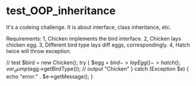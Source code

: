 # test_OOP_inheritance

It's a codeing challenge. It is about interface, class inheritance, etc.

Requirements: 
1, Chicken implements the bird interface.
2, Chicken lays chicken egg.
3, Different bird type lays diff eggs, correspondingly.
4, Hatch twice will throw exception.

// test
$bird = new Chicken();
try {
    $egg = $bird->layEgg()->hatch();
    var_dump($egg->getBirdType()); // output "Chicken"
} catch (Exception $e) {
    echo "error:" . $e->getMessage();
}
